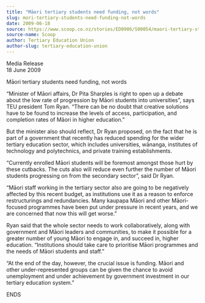 ```yaml
---
title: "Māori tertiary students need funding, not words"
slug: mori-tertiary-students-need-funding-not-words
date: 2009-06-18
source: https://www.scoop.co.nz/stories/ED0906/S00054/maori-tertiary-students-need-funding-not-words.htm
source-name: Scoop
author: Tertiary Education Union
author-slug: tertiary-education-union
---
```


<p>Media Release<br>18 June 2009</p>

<p>Māori tertiary students
need funding, not words<p>

<p>“Minister of Māori affairs, Dr
Pita Sharples is right to open up a debate about the low
rate of progression by Māori students into universities”,
says TEU president Tom Ryan. “There can be no doubt that
creative solutions have to be found to increase the levels
of access, participation, and completion rates of Māori in
higher education.”</p>

<p>But the minister also should reflect,
Dr Ryan proposed, on the fact that he is part of a
government that recently has reduced spending for the wider
tertiary education sector, which includes universities,
wānanga, institutes of technology and polytechnics, and
private training establishments.</p>

<p>“Currently enrolled
Māori students will be foremost amongst those hurt by these
cutbacks. The cuts also will reduce even further the number
of Māori students progressing on from the secondary
sector”, said Dr Ryan.<p>

<p>“Māori staff working in the
tertiary sector also are going to be negatively affected by
this recent budget, as institutions use it as a reason to
enforce restructurings and redundancies. Many kaupapa Māori
and other Māori-focused programmes have been put under
pressure in recent years, and we are concerned that now this
will get worse.”</p>

<p>Ryan said that the whole sector needs
to work collaboratively, along with government and Māori
leaders and communities, to make it possible for a greater
number of young Māori to engage in, and succeed in, higher
education. “Institutions should take care to prioritise
Māori programmes and the needs of Māori students and
staff.”</p>

<p>“At the end of the day, however, the crucial
issue is funding. Māori and other under-represented groups
can be given the chance to avoid unemployment and under
achievement by government investment in our tertiary
education system.”<p>

<p>ENDS<p>

